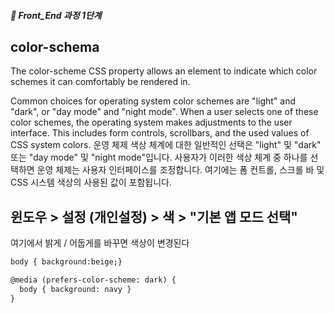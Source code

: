 ##### 🍑  Front_End 과정 1단계 

## color-schema

The color-scheme CSS property allows an element to indicate which color schemes it can comfortably be rendered in.

Common choices for operating system color schemes are "light" and "dark", or "day mode" and "night mode". When a user selects one of these color schemes, the operating system makes adjustments to the user interface. This includes form controls, scrollbars, and the used values of CSS system colors.
운영 체제 색상 체계에 대한 일반적인 선택은 "light" 및 "dark" 또는 "day mode" 및 "night mode"입니다. 사용자가 이러한 색상 체계 중 하나를 선택하면 운영 체제는 사용자 인터페이스를 조정합니다. 여기에는 폼 컨트롤, 스크롤 바 및 CSS 시스템 색상의 사용된 값이 포함됩니다.


## 윈도우 > 설정 (개인설정) > 색 > "기본 앱 모드 선택"
여기에서 밝게 / 어둡게를 바꾸면 색상이 변경된다

```html
body { background:beige;}

@media (prefers-color-scheme: dark) {
  body { background: navy }
}

```
